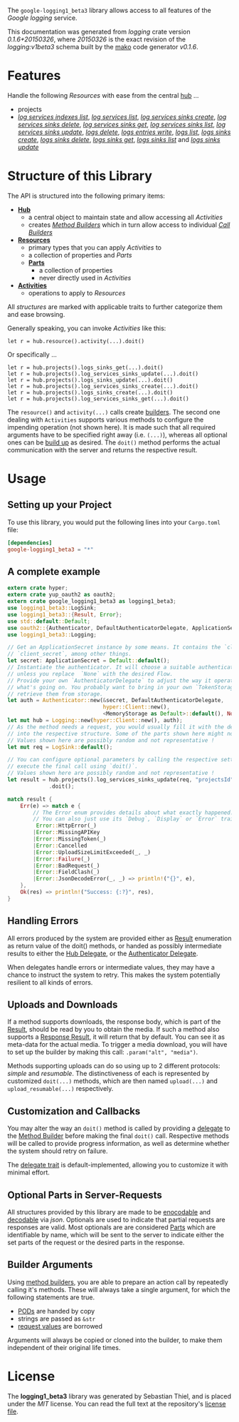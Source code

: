<!---
DO NOT EDIT !
This file was generated automatically from 'src/mako/api/README.md.mako'
DO NOT EDIT !
-->
The `google-logging1_beta3` library allows access to all features of the *Google logging* service.

This documentation was generated from *logging* crate version *0.1.6+20150326*, where *20150326* is the exact revision of the *logging:v1beta3* schema built by the [mako](http://www.makotemplates.org/) code generator *v0.1.6*.
# Features

Handle the following *Resources* with ease from the central [hub](http://byron.github.io/google-apis-rs/google_logging1_beta3/struct.Logging.html) ... 

* projects
 * [*log services indexes list*](http://byron.github.io/google-apis-rs/google_logging1_beta3/struct.ProjectLogServiceIndexeListCall.html), [*log services list*](http://byron.github.io/google-apis-rs/google_logging1_beta3/struct.ProjectLogServiceListCall.html), [*log services sinks create*](http://byron.github.io/google-apis-rs/google_logging1_beta3/struct.ProjectLogServiceSinkCreateCall.html), [*log services sinks delete*](http://byron.github.io/google-apis-rs/google_logging1_beta3/struct.ProjectLogServiceSinkDeleteCall.html), [*log services sinks get*](http://byron.github.io/google-apis-rs/google_logging1_beta3/struct.ProjectLogServiceSinkGetCall.html), [*log services sinks list*](http://byron.github.io/google-apis-rs/google_logging1_beta3/struct.ProjectLogServiceSinkListCall.html), [*log services sinks update*](http://byron.github.io/google-apis-rs/google_logging1_beta3/struct.ProjectLogServiceSinkUpdateCall.html), [*logs delete*](http://byron.github.io/google-apis-rs/google_logging1_beta3/struct.ProjectLogDeleteCall.html), [*logs entries write*](http://byron.github.io/google-apis-rs/google_logging1_beta3/struct.ProjectLogEntryWriteCall.html), [*logs list*](http://byron.github.io/google-apis-rs/google_logging1_beta3/struct.ProjectLogListCall.html), [*logs sinks create*](http://byron.github.io/google-apis-rs/google_logging1_beta3/struct.ProjectLogSinkCreateCall.html), [*logs sinks delete*](http://byron.github.io/google-apis-rs/google_logging1_beta3/struct.ProjectLogSinkDeleteCall.html), [*logs sinks get*](http://byron.github.io/google-apis-rs/google_logging1_beta3/struct.ProjectLogSinkGetCall.html), [*logs sinks list*](http://byron.github.io/google-apis-rs/google_logging1_beta3/struct.ProjectLogSinkListCall.html) and [*logs sinks update*](http://byron.github.io/google-apis-rs/google_logging1_beta3/struct.ProjectLogSinkUpdateCall.html)




# Structure of this Library

The API is structured into the following primary items:

* **[Hub](http://byron.github.io/google-apis-rs/google_logging1_beta3/struct.Logging.html)**
    * a central object to maintain state and allow accessing all *Activities*
    * creates [*Method Builders*](http://byron.github.io/google-apis-rs/google_logging1_beta3/trait.MethodsBuilder.html) which in turn
      allow access to individual [*Call Builders*](http://byron.github.io/google-apis-rs/google_logging1_beta3/trait.CallBuilder.html)
* **[Resources](http://byron.github.io/google-apis-rs/google_logging1_beta3/trait.Resource.html)**
    * primary types that you can apply *Activities* to
    * a collection of properties and *Parts*
    * **[Parts](http://byron.github.io/google-apis-rs/google_logging1_beta3/trait.Part.html)**
        * a collection of properties
        * never directly used in *Activities*
* **[Activities](http://byron.github.io/google-apis-rs/google_logging1_beta3/trait.CallBuilder.html)**
    * operations to apply to *Resources*

All *structures* are marked with applicable traits to further categorize them and ease browsing.

Generally speaking, you can invoke *Activities* like this:

```Rust,ignore
let r = hub.resource().activity(...).doit()
```

Or specifically ...

```ignore
let r = hub.projects().logs_sinks_get(...).doit()
let r = hub.projects().log_services_sinks_update(...).doit()
let r = hub.projects().logs_sinks_update(...).doit()
let r = hub.projects().log_services_sinks_create(...).doit()
let r = hub.projects().logs_sinks_create(...).doit()
let r = hub.projects().log_services_sinks_get(...).doit()
```

The `resource()` and `activity(...)` calls create [builders][builder-pattern]. The second one dealing with `Activities` 
supports various methods to configure the impending operation (not shown here). It is made such that all required arguments have to be 
specified right away (i.e. `(...)`), whereas all optional ones can be [build up][builder-pattern] as desired.
The `doit()` method performs the actual communication with the server and returns the respective result.

# Usage

## Setting up your Project

To use this library, you would put the following lines into your `Cargo.toml` file:

```toml
[dependencies]
google-logging1_beta3 = "*"
```

## A complete example

```Rust
extern crate hyper;
extern crate yup_oauth2 as oauth2;
extern crate google_logging1_beta3 as logging1_beta3;
use logging1_beta3::LogSink;
use logging1_beta3::{Result, Error};
use std::default::Default;
use oauth2::{Authenticator, DefaultAuthenticatorDelegate, ApplicationSecret, MemoryStorage};
use logging1_beta3::Logging;

// Get an ApplicationSecret instance by some means. It contains the `client_id` and 
// `client_secret`, among other things.
let secret: ApplicationSecret = Default::default();
// Instantiate the authenticator. It will choose a suitable authentication flow for you, 
// unless you replace  `None` with the desired Flow.
// Provide your own `AuthenticatorDelegate` to adjust the way it operates and get feedback about 
// what's going on. You probably want to bring in your own `TokenStorage` to persist tokens and
// retrieve them from storage.
let auth = Authenticator::new(&secret, DefaultAuthenticatorDelegate,
                              hyper::Client::new(),
                              <MemoryStorage as Default>::default(), None);
let mut hub = Logging::new(hyper::Client::new(), auth);
// As the method needs a request, you would usually fill it with the desired information
// into the respective structure. Some of the parts shown here might not be applicable !
// Values shown here are possibly random and not representative !
let mut req = LogSink::default();

// You can configure optional parameters by calling the respective setters at will, and
// execute the final call using `doit()`.
// Values shown here are possibly random and not representative !
let result = hub.projects().log_services_sinks_update(req, "projectsId", "logServicesId", "sinksId")
             .doit();

match result {
    Err(e) => match e {
        // The Error enum provides details about what exactly happened.
        // You can also just use its `Debug`, `Display` or `Error` traits
         Error::HttpError(_)
        |Error::MissingAPIKey
        |Error::MissingToken(_)
        |Error::Cancelled
        |Error::UploadSizeLimitExceeded(_, _)
        |Error::Failure(_)
        |Error::BadRequest(_)
        |Error::FieldClash(_)
        |Error::JsonDecodeError(_, _) => println!("{}", e),
    },
    Ok(res) => println!("Success: {:?}", res),
}

```
## Handling Errors

All errors produced by the system are provided either as [Result](http://byron.github.io/google-apis-rs/google_logging1_beta3/enum.Result.html) enumeration as return value of 
the doit() methods, or handed as possibly intermediate results to either the 
[Hub Delegate](http://byron.github.io/google-apis-rs/google_logging1_beta3/trait.Delegate.html), or the [Authenticator Delegate](http://byron.github.io/google-apis-rs/google_logging1_beta3/../yup-oauth2/trait.AuthenticatorDelegate.html).

When delegates handle errors or intermediate values, they may have a chance to instruct the system to retry. This 
makes the system potentially resilient to all kinds of errors.

## Uploads and Downloads
If a method supports downloads, the response body, which is part of the [Result](http://byron.github.io/google-apis-rs/google_logging1_beta3/enum.Result.html), should be
read by you to obtain the media.
If such a method also supports a [Response Result](http://byron.github.io/google-apis-rs/google_logging1_beta3/trait.ResponseResult.html), it will return that by default.
You can see it as meta-data for the actual media. To trigger a media download, you will have to set up the builder by making
this call: `.param("alt", "media")`.

Methods supporting uploads can do so using up to 2 different protocols: 
*simple* and *resumable*. The distinctiveness of each is represented by customized 
`doit(...)` methods, which are then named `upload(...)` and `upload_resumable(...)` respectively.

## Customization and Callbacks

You may alter the way an `doit()` method is called by providing a [delegate](http://byron.github.io/google-apis-rs/google_logging1_beta3/trait.Delegate.html) to the 
[Method Builder](http://byron.github.io/google-apis-rs/google_logging1_beta3/trait.CallBuilder.html) before making the final `doit()` call. 
Respective methods will be called to provide progress information, as well as determine whether the system should 
retry on failure.

The [delegate trait](http://byron.github.io/google-apis-rs/google_logging1_beta3/trait.Delegate.html) is default-implemented, allowing you to customize it with minimal effort.

## Optional Parts in Server-Requests

All structures provided by this library are made to be [enocodable](http://byron.github.io/google-apis-rs/google_logging1_beta3/trait.RequestValue.html) and 
[decodable](http://byron.github.io/google-apis-rs/google_logging1_beta3/trait.ResponseResult.html) via *json*. Optionals are used to indicate that partial requests are responses 
are valid.
Most optionals are are considered [Parts](http://byron.github.io/google-apis-rs/google_logging1_beta3/trait.Part.html) which are identifiable by name, which will be sent to 
the server to indicate either the set parts of the request or the desired parts in the response.

## Builder Arguments

Using [method builders](http://byron.github.io/google-apis-rs/google_logging1_beta3/trait.CallBuilder.html), you are able to prepare an action call by repeatedly calling it's methods.
These will always take a single argument, for which the following statements are true.

* [PODs][wiki-pod] are handed by copy
* strings are passed as `&str`
* [request values](http://byron.github.io/google-apis-rs/google_logging1_beta3/trait.RequestValue.html) are borrowed

Arguments will always be copied or cloned into the builder, to make them independent of their original life times.

[wiki-pod]: http://en.wikipedia.org/wiki/Plain_old_data_structure
[builder-pattern]: http://en.wikipedia.org/wiki/Builder_pattern
[google-go-api]: https://github.com/google/google-api-go-client

# License
The **logging1_beta3** library was generated by Sebastian Thiel, and is placed 
under the *MIT* license.
You can read the full text at the repository's [license file][repo-license].

[repo-license]: https://github.com/Byron/google-apis-rs/LICENSE.md
